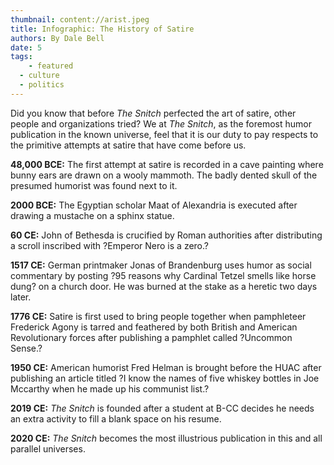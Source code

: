 ```yaml
---
thumbnail: content://arist.jpeg
title: Infographic: The History of Satire
authors: By Dale Bell
date: 5
tags:
    - featured
  - culture
  - politics
---
```


Did you know that before *The Snitch* perfected the art of satire, other people and organizations tried? We at *The Snitch*, as the foremost humor publication in the known universe, feel that it is our duty to pay respects to the primitive attempts at satire that have come before us. 

**48,000 BCE:** 
The first attempt at satire is recorded in a cave painting where bunny ears are drawn on a wooly mammoth. The badly dented skull of the presumed humorist was found next to it.

**2000 BCE:** 
The Egyptian scholar Maat of Alexandria is executed after drawing a mustache on a sphinx statue.

**60 CE:**
John of Bethesda is crucified by Roman authorities after distributing a scroll inscribed with ?Emperor Nero is a zero.?

**1517 CE:**
German printmaker Jonas of Brandenburg uses humor as social commentary by posting ?95 reasons why Cardinal Tetzel smells like horse dung? on a church door. He was burned at the stake as a heretic two days later.

**1776 CE:** 
Satire is first used to bring people together when pamphleteer Frederick Agony is tarred and feathered by both British and American Revolutionary forces after publishing a pamphlet called ?Uncommon Sense.?

**1950 CE:**
American humorist Fred Helman is brought before the HUAC after publishing an article titled ?I know the names of five whiskey bottles in Joe Mccarthy when he made up his communist list.?

**2019 CE:**
*The Snitch* is founded after a student at B-CC decides he needs an extra activity to fill a blank space on his resume.

**2020 CE:**
*The Snitch* becomes the most illustrious publication in this and all parallel universes.



